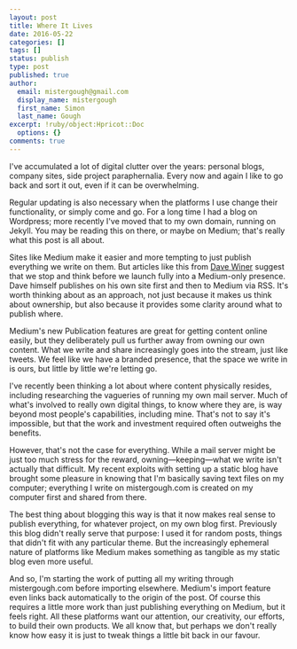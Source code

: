 ```yaml
---
layout: post
title: Where It Lives
date: 2016-05-22
categories: []
tags: []
status: publish
type: post
published: true
author:
  email: mistergough@gmail.com
  display_name: mistergough
  first_name: Simon
  last_name: Gough
excerpt: !ruby/object:Hpricot::Doc
  options: {}
comments: true
---
```

I've accumulated a lot of digital clutter over the years: personal blogs, company sites, side project paraphernalia. Every now and again I like to go back and sort it out, even if it can be overwhelming.

Regular updating is also necessary when the platforms I use change their functionality, or simply come and go. For a long time I had a blog on Wordpress; more recently I've moved that to my own domain, running on Jekyll. You may be reading this on there, or maybe on Medium; that's really what this post is all about.

Sites like Medium make it easier and more tempting to just publish everything we write on them. But articles like this from [Dave Winer](http://scripting.com/liveblog/users/davewiner/2016/01/20/0900.html) suggest that we stop and think before we launch fully into a Medium-only presence. Dave himself publishes on his own site first and then to Medium via RSS. It's worth thinking about as an approach, not just because it makes us think about ownership, but also because it provides some clarity around what to publish where.

Medium's new Publication features are great for getting content online easily, but they deliberately pull us further away from owning our own content. What we write and share increasingly goes into the stream, just like tweets. We feel like we have a branded presence, that the space we write in is ours, but little by little we're letting go.

I've recently been thinking a lot about where content physically resides, including researching the vagueries of running my own mail server. Much of what's involved to really own digital things, to know where they are, is way beyond most people's capabilities, including mine. That's not to say it's impossible, but that the work and investment required often outweighs the benefits.

However, that's not the case for everything. While a mail server might be just too much stress for the reward, owning—keeping—what we write isn't actually that difficult. My recent exploits with setting up a static blog have brought some pleasure in knowing that I'm basically saving text files on my computer; everything I write on mistergough.com is created on my computer first and shared from there.

The best thing about blogging this way is that it now makes real sense to publish everything, for whatever project, on my own blog first. Previously this blog didn't really serve that purpose: I used it for random posts, things that didn't fit with any particular theme. But the increasingly ephemeral nature of platforms like Medium makes something as tangible as my static blog even more useful.

And so, I'm starting the work of putting all my writing through mistergough.com before importing elsewhere. Medium's import feature even links back automatically to the origin of the post. Of course this requires a little more work than just publishing everything on Medium, but it feels right. All these platforms want our attention, our creativity, our efforts, to build their own products. We all know that, but perhaps we don't really know how easy it is just to tweak things a little bit back in our favour.